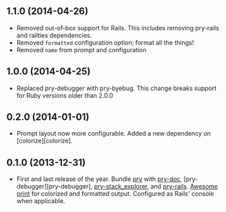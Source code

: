 ## 1.1.0 (2014-04-26)

* Removed out-of-box support for Rails.  This includes removing pry-rails and railties dependencies.
* Removed `formatted` configuration option; format all the things!
* Removed `name` from prompt and configuration

## 1.0.0 (2014-04-25)

* Replaced pry-debugger with pry-byebug. This change breaks support for Ruby versions older than 2.0.0

## 0.2.0 (2014-01-01)

* Prompt layout now more configurable.  Added a new dependency on [colorize][colorize].

## 0.1.0 (2013-12-31)

* First and last release of the year.  Bundle [pry][pry] with [pry-doc][pry-doc], [pry-debugger][pry-debugger], [pry-stack_explorer][pry-stack_explorer], and [pry-rails][pry-rails].  [Awesome print][awesome_print] for colorized and formatted output.  Configured as Rails' console when applicable.

[pry]:                 http://pry.github.com
[pry-doc]:             https://github.com/pry/pry-doc
[pry-stack_explorer]:  https://github.com/pry/pry-stack_explorer
[pry-byebug]:          https://github.com/deivid-rodriguez/pry-byebug
[pry-rails]:           https://github.com/rweng/pry-rails
[awesome_print]:       https://github.com/michaeldv/awesome_print
[colorized]:           https://github.com/fazibear/colorize
